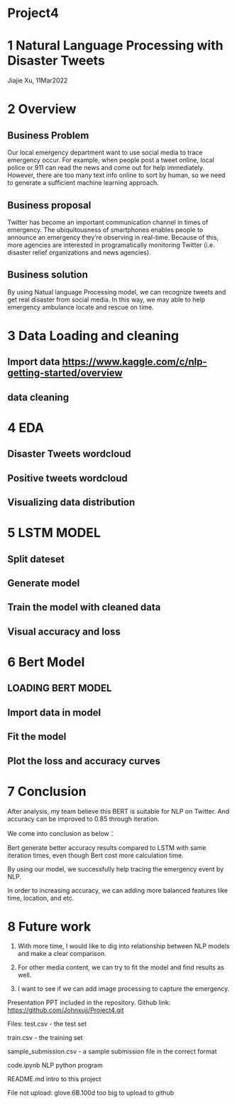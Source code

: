 # Project4
# 1  Natural Language Processing with Disaster Tweets
Jiajie Xu, 11Mar2022

# 2 Overview

## Business Problem
Our local emergency department want to use social media to trace emergency occur. For example, when people post a tweet online, local police or 911 can read the news and come out for help immediately. However, there are too many text info online to sort by human, so we need to generate a sufficient machine learning approach. 
## Business proposal
Twitter has become an important communication channel in times of emergency.
The ubiquitousness of smartphones enables people to announce an emergency they’re observing in real-time. Because of this, more agencies are interested in programatically monitoring Twitter (i.e. disaster relief organizations and news agencies).
## Business solution
By using Natual language Processing model, we can recognize tweets and get real disaster from social media. In this way, we may able to help emergency ambulance locate and rescue on time. 

# 3 Data Loading and cleaning

## Import data https://www.kaggle.com/c/nlp-getting-started/overview
## data cleaning

# 4 EDA
## Disaster Tweets wordcloud 
## Positive tweets wordcloud
## Visualizing data distribution

# 5 LSTM MODEL
## Split dateset
## Generate model
## Train the model with cleaned data
## Visual accuracy and loss

# 6 Bert Model
## LOADING BERT MODEL
## Import data in model
## Fit the model
## Plot the loss and accuracy curves 

# 7 Conclusion
After analysis, my team believe this BERT is suitable for NLP on Twitter. And accuracy can be improved to 0.85 through iteration.​

We come into conclusion as below：​

Bert generate better accuracy results compared to LSTM with same iteration times, even though Bert cost more calculation time.​

By using our model, we successfully help tracing the emergency event by NLP. ​

In order to increasing accuracy, we can adding more balanced features like time, location, and etc.

# 8 Future work
1. With more time, I would like to dig into relationship between NLP models and make a  clear comparison.​

2. For other media content, we can try to fit the model and find results as well.​

3. I want to see if we can add image processing to capture the emergency.



Presentation PPT included in the repository.
Github link: https://github.com/Johnxujj/Project4.git

Files:
test.csv - the test set

train.csv - the training set

sample_submission.csv - a sample submission file in the correct format

code.ipynb NLP python program

README.md intro to this project

File not upload:
glove.6B.100d too big to upload to github
